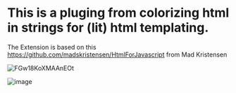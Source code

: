 # This is a pluging from colorizing html in strings for (lit) html templating.

The Extension is based on this https://github.com/madskristensen/HtmlForJavascript from Mad Kristensen

![FGw18KoXMAAnEOt](https://user-images.githubusercontent.com/13096516/146612709-5ae7fc37-a116-4828-948e-102c2a5ed0a0.jpg)


![image](https://user-images.githubusercontent.com/13096516/146612833-f77e971e-b118-4f16-b961-2a6b24d175c5.png)

